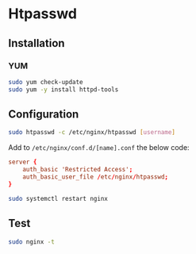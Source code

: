 # Htpasswd

## Installation

### YUM

```sh
sudo yum check-update
sudo yum -y install httpd-tools
```

## Configuration

```sh
sudo htpasswd -c /etc/nginx/htpasswd [username]
```

Add to `/etc/nginx/conf.d/[name].conf` the below code:

```conf
server {
    auth_basic 'Restricted Access';
    auth_basic_user_file /etc/nginx/htpasswd;
}
```

```sh
sudo systemctl restart nginx
```

## Test

```sh
sudo nginx -t
```
